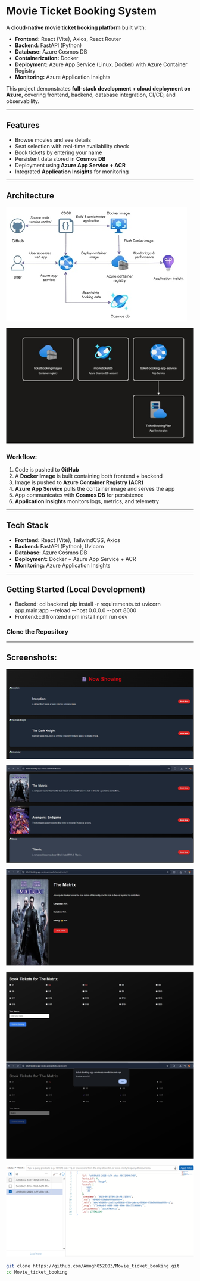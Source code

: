 # Movie Ticket Booking System

A **cloud-native movie ticket booking platform** built with:

- **Frontend:** React (Vite), Axios, React Router
- **Backend:** FastAPI (Python)
- **Database:** Azure Cosmos DB
- **Containerization:** Docker
- **Deployment:** Azure App Service (Linux, Docker) with Azure Container Registry
- **Monitoring:** Azure Application Insights

This project demonstrates **full-stack development + cloud deployment on Azure**, covering frontend, backend, database integration, CI/CD, and observability.

---

## Features

- Browse movies and see details
- Seat selection with real-time availability check
- Book tickets by entering your name
- Persistent data stored in **Cosmos DB**
- Deployment using **Azure App Service + ACR**
- Integrated **Application Insights** for monitoring

---

## Architecture

![1755588215724](image/readme/1755588215724.jpg)

![1755589230311](image/readme/1755589230311.jpg)

### Workflow:

1. Code is pushed to **GitHub**
2. A **Docker Image** is built containing both frontend + backend
3. Image is pushed to **Azure Container Registry (ACR)**
4. **Azure App Service** pulls the container image and serves the app
5. App communicates with **Cosmos DB** for persistence
6. **Application Insights** monitors logs, metrics, and telemetry

---

## Tech Stack

- **Frontend:** React (Vite), TailwindCSS, Axios
- **Backend:** FastAPI (Python), Uvicorn
- **Database:** Azure Cosmos DB
- **Deployment:** Docker + Azure App Service + ACR
- **Monitoring:** Azure Application Insights

---

## Getting Started (Local Development)

* Backend: cd backend
  pip install -r requirements.txt
  uvicorn app.main:app --reload --host 0.0.0.0 --port 8000
* Frontend:cd frontend
  npm install
  npm run dev

### Clone the Repository
---

## Screenshots:

![1755589288683](image/readme/1755589288683.png)

![1755588944824](image/readme/1755588944824.jpg)

![1755588952118](image/readme/1755588952118.jpg)

![1755588962727](image/readme/1755588962727.jpg)![1755588971508](image/readme/1755588971508.jpg)

![1755589343206](image/readme/1755589343206.png)

```bash
git clone https://github.com/Amogh052003/Movie_ticket_booking.git
cd Movie_ticket_booking
```
